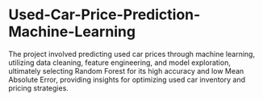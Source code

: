 # Used-Car-Price-Prediction-Machine-Learning
 The project involved predicting used car prices through machine learning, utilizing data cleaning, feature engineering, and model exploration, ultimately selecting Random Forest for its high accuracy and low Mean Absolute Error, providing insights for optimizing used car inventory and pricing strategies.
